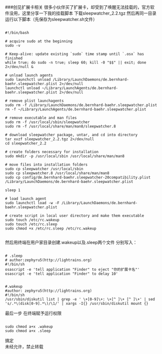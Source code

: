 ###创见扩展卡相关
很多小伙伴买了扩展卡，却受到了唤醒无法挂载的，官方软件没用，这里分享一下我的挂载脚本
下载sleepwatcher_2.2.tgz
然后再同一目录运行以下脚本（先保存为sleepwatcher.sh文件）

<pre><code>
#!/bin/bash

# acquire sudo at the beginning
sudo -v

# Keep-alive: update existing `sudo` time stamp until `.osx` has finished
while true; do sudo -n true; sleep 60; kill -0 "$$" || exit; done 2>/dev/null &

# unload launch agents
sudo launchctl unload /Library/LaunchDaemons/de.bernhard-baehr.sleepwatcher.plist 2>/dev/null
launchctl unload ~/Library/LaunchAgents/de.bernhard-baehr.sleepwatcher.plist 2>/dev/null

# remove plist launchagents
sudo rm -f /Library/LaunchDaemons/de.bernhard-baehr.sleepwatcher.plist
rm -f ~/Library/LaunchAgents/de.bernhard-baehr.sleepwatcher.plist

# remove executable and man files
sudo rm -f /usr/local/sbin/sleepwatcher
sudo rm -f /usr/local/share/man/man8/sleepwatcher.8

# download sleepwatcher package, untar, and cd into directory
tar xvzf sleepwatcher_2.2.tgz 2>/dev/null
cd sleepwatcher_2.2

# create folders necessary for installation
sudo mkdir -p /usr/local/sbin /usr/local/share/man/man8

# move files into installation folders
sudo cp sleepwatcher /usr/local/sbin
sudo cp sleepwatcher.8 /usr/local/share/man/man8
sudo cp config/de.bernhard-baehr.sleepwatcher-20compatibility.plist /Library/LaunchDaemons/de.bernhard-baehr.sleepwatcher.plist

sleep 1

# load launch agent
sudo launchctl load -w -F /Library/LaunchDaemons/de.bernhard-baehr.sleepwatcher.plist

# create script in local user directory and make them executable
sudo touch /etc/rc.wakeup
sudo touch /etc/rc.sleep
sudo chmod +x /etc/rc.sleep /etc/rc.wakeup

</code></pre>

然后用终端在用户家目录创建.wakeup以及.sleep两个文件
分别写入：
<pre><code>
# .sleep
# author:zephyru5(http://lightrains.org)
#!/bin/sh
osascript -e 'tell application "Finder" to eject "你的扩展卡名"'
osascript -e 'tell application "Finder" to delay 10'
</code></pre>

<pre><code>
#.wakeup
#author: zephyru5(http://lightrains.org)
#!/bin/sh
/usr/sbin/diskutil list | grep -e ' \+[0-9]\+: \+[^ ]\+ [^ ]\+' | sed 's/.*\(disk[0-9].*\)/\1/' | xargs -I{} /usr/sbin/diskutil mount {}
</code></pre>


最后一步
在终端赋予运行权限  
<pre><code> 
sudo chmod a+x .wakeup   
sudo chmod a+x .sleep
</code></pre>

搞定   
未经允许，禁止转载
